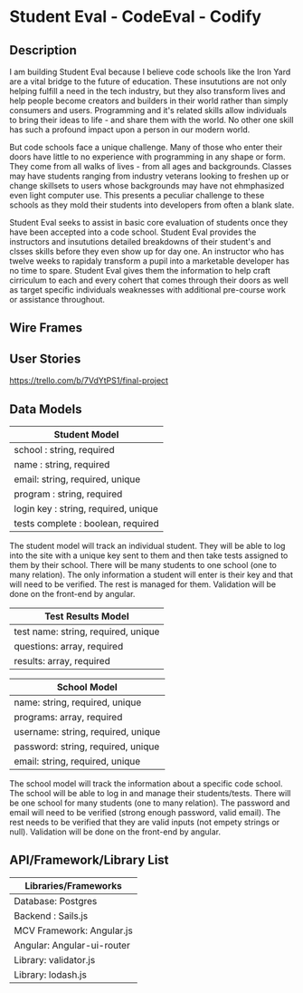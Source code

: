 # Student Eval - CodeEval - Codify

## Description

I am building Student Eval because I believe code schools like the Iron Yard are a vital bridge to the future of education. These insututions are not only helping fulfill a need in the tech industry, but they also transform lives and help people become creators and builders in their world rather than simply consumers and users. Programming and it's related skills allow individuals to bring their ideas to life - and share them with the world. No other one skill has such a profound impact upon a person in our modern world. 

But code schools face a unique challenge. Many of those who enter their doors have little to no experience with programming in any shape or form. They come from all walks of lives - from all ages and backgrounds. Classes may have students ranging from industry veterans looking to freshen up or change skillsets to users whose backgrounds may have not ehmphasized even light computer use. This presents a peculiar challenge to these schools as they mold their students into developers from often a blank slate. 

Student Eval seeks to assist in basic core evaluation of students once they have been accepted into a code school. Student Eval provides the instructors and insututions detailed breakdowns of their student's and clsses skills before they even show up for day one. An instructor who has twelve weeks to rapidaly transform a pupil into a marketable developer has no time to spare. Student Eval gives them the information to help craft cirriculum to each and every cohert that comes through their doors as well as target specific individuals weaknesses with additional pre-course work or assistance throughout. 

## Wire Frames

## User Stories

https://trello.com/b/7VdYtPS1/final-project

## Data Models

**Student Model** |
----------------- |
school : string, required | 
name : string, required |
email: string, required, unique |
program : string, required |
login key : string, required, unique |
tests complete : boolean, required |

The student model will track an individual student. They will be able to log into the site with a unique key sent to them and then take tests assigned to them by their school. There will be many students to one school (one to many relation). The only information a student will enter is their key and that will need to be verified. The rest is managed for them. Validation will be done on the front-end by angular.


**Test Results Model** |
---------------------- |
test name: string, required, unique |
questions: array, required |
results: array, required |


**School Model** |
---------------- |
name: string, required, unique |
programs: array, required |
username: string, required, unique |
password: string, required, unique |
email: string, required, unique |

The school model will track the information about a specific code school. The school will be able to log in and manage their students/tests. There will be one school for many students (one to many relation). The password and email will need to be verified (strong enough password, valid email). The rest needs to be verified that they are valid inputs (not empety strings or null). Validation will be done on the front-end by angular.

## API/Framework/Library List

Libraries/Frameworks |
-------------------- |
Database: Postgres |
Backend : Sails.js |
MCV Framework: Angular.js |
Angular:  Angular-ui-router |
Library: validator.js |
Library: lodash.js |





